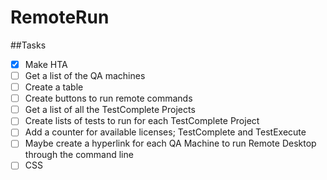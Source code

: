 # RemoteRun

##Tasks

- [x] Make HTA
- [ ] Get a list of the QA machines
- [ ] Create a table
- [ ] Create buttons to run remote commands
- [ ] Get a list of all the TestComplete Projects
- [ ] Create lists of tests to run for each TestComplete Project
- [ ] Add a counter for available licenses; TestComplete and TestExecute
- [ ] Maybe create a hyperlink for each QA Machine to run Remote Desktop through the command line
- [ ] CSS